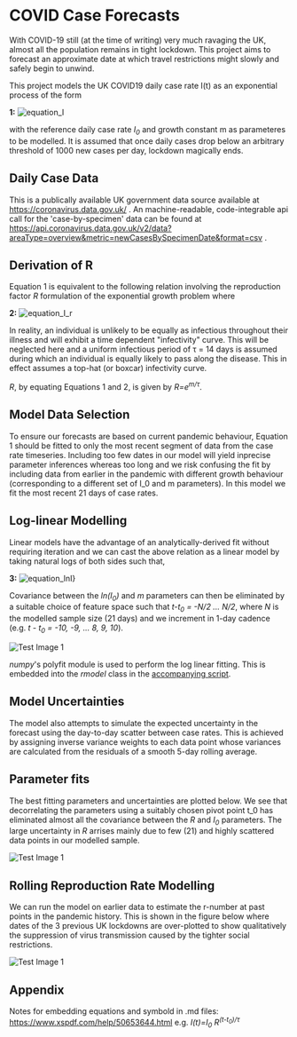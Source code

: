 # COVID Case Forecasts

With COVID-19 still (at the time of writing) very much ravaging the UK, almost all the population remains in tight lockdown. This project aims to forecast an approximate date at which travel restrictions might slowly and safely begin to unwind. 

This project models the UK COVID19 daily case rate I(t) as an exponential process of the form

**1:** <img src="https://latex.codecogs.com/svg.latex?\Large&space;I(t)=I_0e^{m(t-t_0)}" title="equation_I" />  

with the reference daily case rate *I<sub>0</sub>* and growth constant m as parameteres to be modelled. It is assumed that once daily cases drop below an arbitrary threshold of 1000 new cases per day, lockdown magically ends.


## Daily Case Data

This is a publically available UK government data source available at https://coronavirus.data.gov.uk/ . An machine-readable, code-integrable api call for the 'case-by-specimen' data can be found at https://api.coronavirus.data.gov.uk/v2/data?areaType=overview&metric=newCasesBySpecimenDate&format=csv .


## Derivation of R

Equation 1 is equivalent to the following relation involving the reproduction factor *R* formulation of the exponential growth problem where

**2:** <img src="https://latex.codecogs.com/svg.latex?\Large&space;I(t)=I_0R^{(t-t_0)/\tau}" title="equation_I_r" />


In reality, an individual is unlikely to be equally as infectious throughout their illness and will exhibit a time dependent "infectivity" curve. This will be neglected here and a uniform infectious period of &tau; = 14 days is assumed during which an individual is equally likely to pass along the disease. This in effect assumes a top-hat (or boxcar) infectivity curve. 

*R*, by equating Equations 1 and 2, is given by *R=e<sup>m/&tau;</sup>*. 


## Model Data Selection

To ensure our forecasts are based on current pandemic behaviour, Equation 1 should be fitted to only the most recent segment of data from the case rate timeseries. Including too few dates in our model will yield inprecise parameter inferences whereas too long and we risk confusing the fit by including data from earlier in the pandemic with different growth behaviour (corresponding to a different set of I_0 and m parameters). In this model we fit the most recent 21 days of case rates.


## Log-linear Modelling

Linear models have the advantage of an analytically-derived fit without requiring iteration and we can cast the above relation as a linear model by taking natural logs of both sides such that, 

**3:** <img src="https://latex.codecogs.com/svg.latex?\Large&space;ln(I)=ln(I_0)+m(t-t_0)" title="equation_lnI}" />

Covariance between the *ln(I<sub>0</sub>)* and *m* parameters can then be eliminated by a suitable choice of feature space such that
*t-t<sub>0</sub> = -N/2 ... N/2*, where *N* is the modelled sample size (21 days) and we increment in 1-day cadence (e.g. *t - t<sub>0</sub> = -10, -9, ... 8, 9, 10*).



![Test Image 1](https://github.com/dstarkey23/disease_spread/blob/master/results/recent/forecast.png)


*numpy*'s polyfit module is used to perform the log linear fitting. This is embedded into the *rmodel* class in the [accompanying script](https://github.com/dstarkey23/disease_spread/blob/master/rvalue_model.py).



## Model Uncertainties

The model also attempts to simulate the expected uncertainty in the forecast using the day-to-day scatter between case rates. This is achieved by assigning inverse variance weights to each data point whose variances are calculated from the residuals of a smooth 5-day rolling average.





## Parameter fits

The best fitting parameters and uncertainties are plotted below. We see that decorrelating the parameters using a suitably chosen  pivot point t_0 has eliminated almost all the covariance between the *R* and *I<sub>0</sub>* parameters. The large uncertainty in *R* arrises mainly due to few (21) and highly scattered data points in our modelled sample.

![Test Image 1](https://github.com/dstarkey23/disease_spread/blob/master/results/recent/correlation.png)


## Rolling Reproduction Rate Modelling

We can run the model on earlier data 
to estimate the r-number at 
past points in the pandemic history. This is shown in the 
figure below where dates of the 3 previous UK lockdowns 
are over-plotted to show qualitatively the 
suppression of virus transmission caused by the tighter social restrictions.

![Test Image 1](https://github.com/dstarkey23/disease_spread/blob/master/results/recent/rolling_r_plot.png)


## Appendix

Notes for embedding equations and symbold in .md files: https://www.xspdf.com/help/50653644.html
e.g. *I(t)=I<sub>0</sub> R<sup>(t-t<sub>0</sub>)/&tau;</sup>*

